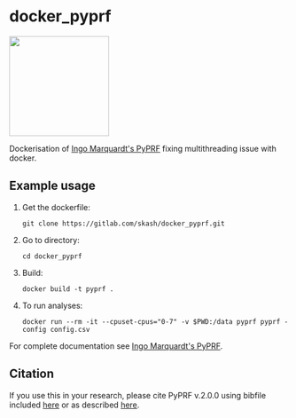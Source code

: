 # docker_pyprf

<img src="https://gitlab.com/skash/images-and-gifs/-/raw/master/docker-pyprf/docker_pyprf-01.png" width="180">

Dockerisation of [Ingo Marquardt's PyPRF](https://github.com/ingo-m/pyprf) 
fixing multithreading issue with docker.

## Example usage

1. Get the dockerfile: 

    `git clone https://gitlab.com/skash/docker_pyprf.git`

2. Go to directory: 

    `cd docker_pyprf`

3. Build: 

    `docker build -t pyprf .`

4. To run analyses:

    `docker run --rm -it --cpuset-cpus="0-7" -v $PWD:/data pyprf pyprf -config config.csv`

For complete documentation see [Ingo Marquardt's PyPRF](https://github.com/ingo-m/pyprf).

## Citation
If you use this in your research, please cite PyPRF v.2.0.0 using bibfile included [here](https://gitlab.com/skash/docker_pyprf/blob/master/pyprf2018.bib) or as described [here](http://doi.org/10.5281/zenodo.1475439).
